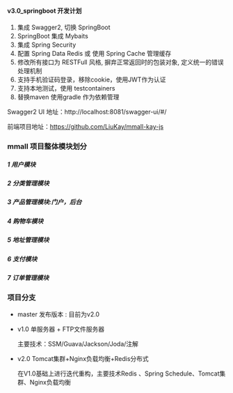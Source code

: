 
#### v3.0_springboot 开发计划

   1. 集成 Swagger2, 切换 SpringBoot
   2. SpringBoot 集成 Mybaits
   3. 集成 Spring Security
   4. 配置 Spring Data Redis 或 使用 Spring Cache 管理缓存
   5. 修改所有接口为 RESTFull 风格, 摒弃正常返回时的包装对象, 定义统一的错误处理机制
   6. 支持手机验证码登录，移除cookie，使用JWT作为认证
   7. 支持本地测试，使用 testcontainers
   8. 替换maven 使用gradle 作为依赖管理



Swagger2 UI 地址：http://localhost:8081/swagger-ui/#/

前端项目地址：https://github.com/LiuKay/mmall-kay-js

### mmall 项目整体模块划分

##### 1 用户模块
##### 2 分类管理模块
##### 3 产品管理模块:门户，后台
##### 4 购物车模块
##### 5 地址管理模块
##### 6 支付模块
##### 7 订单管理模块


### 项目分支

- master 发布版本 : 目前为v2.0

- v1.0 单服务器 + FTP文件服务器

    主要技术：SSM/Guava/Jackson/Joda/注解

- v2.0 Tomcat集群+Nginx负载均衡+Redis分布式
    
    在V1.0基础上进行迭代重构，主要技术Redis 、Spring Schedule、Tomcat集群、Nginx负载均衡
    

